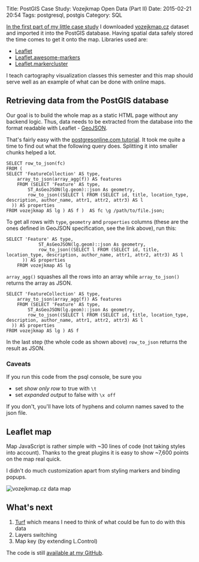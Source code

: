 Title: PostGIS Case Study: Vozejkmap Open Data (Part II)
Date: 2015-02-21 20:54
Tags: postgresql, postgis
Category: SQL

[In the first part of my little case study]({filename}../2014/postgis-case-study-vozejkmap-open-data-part-i.md) I downloaded [vozejkmap.cz](http://vozejkmap.cz) dataset and imported it into the PostGIS database. Having spatial data safely stored the time comes to get it onto the map. Libraries used are:

- [Leaflet](http://leafletjs.com)
- [Leaflet.awesome-markers](https://github.com/lvoogdt/Leaflet.awesome-markers)
- [Leaflet.markercluster](https://github.com/Leaflet/Leaflet.markercluster)

I teach cartography visualization classes this semester and this map should serve well as an example of what can be done with online maps.

## Retrieving data from the PostGIS database

Our goal is to build the whole map as a static HTML page without any backend logic. Thus, data needs to be extracted from the database into the format readable with Leaflet - [GeoJSON](http://geojson.org/).

That's fairly easy with the [postgresonline.com tutorial](http://www.postgresonline.com/journal/archives/267-Creating-GeoJSON-Feature-Collections-with-JSON-and-PostGIS-functions.html). It took me quite a time to find out what the following query does. Splitting it into smaller chunks helped a lot.

    SELECT row_to_json(fc)
    FROM (
    SELECT 'FeatureCollection' AS type,
        array_to_json(array_agg(f)) AS features
        FROM (SELECT 'Feature' AS type,
            ST_AsGeoJSON(lg.geom)::json As geometry,
            row_to_json((SELECT l FROM (SELECT id, title, location_type, description, author_name, attr1, attr2, attr3) AS l
      )) AS properties
    FROM vozejkmap AS lg ) AS f )  AS fc \g /path/to/file.json;

To get all rows with `type`, `geometry` and `properties` columns (these are the ones defined in GeoJSON specification, see the link above), run this:

    SELECT 'Feature' AS type,
                ST_AsGeoJSON(lg.geom)::json As geometry,
                row_to_json((SELECT l FROM (SELECT id, title, location_type, description, author_name, attr1, attr2, attr3) AS l
          )) AS properties
        FROM vozejkmap AS lg

`array_agg()` squashes all the rows into an array while `array_to_json()` returns the array as JSON.

    SELECT 'FeatureCollection' AS type,
        array_to_json(array_agg(f)) AS features
        FROM (SELECT 'Feature' AS type,
            ST_AsGeoJSON(lg.geom)::json As geometry,
            row_to_json((SELECT l FROM (SELECT id, title, location_type, description, author_name, attr1, attr2, attr3) AS l
      )) AS properties
    FROM vozejkmap AS lg ) AS f

In the last step (the whole code as shown above) `row_to_json` returns the result as JSON.

### Caveats

If you run this code from the psql console, be sure you

- set *show only row* to true with `\t`
- set *expanded output* to false with `\x off`

If you don't, you'll have lots of hyphens and column names saved to the json file.

## Leaflet map

Map JavaScript is rather simple with ~30 lines of code (not taking styles into account). Thanks to the great plugins it is easy to show ~7,600 points on the map real quick.

I didn't do much customization apart from styling markers and binding popups.

<img src="{static}/assets/postgis-case-study-vozejkmap-open-data-part-ii/map.png" title="vozejkmap.cz data map" class="img-responsive centered">

## What's next

1. [Turf](http://turfjs.org) which means I need to think of what could be fun to do with this data
2. Layers switching
3. Map key (by extending L.Control)

The code is still [available at my GitHub](https://github.com/zimmicz/vozejkmap-to-postgis).

